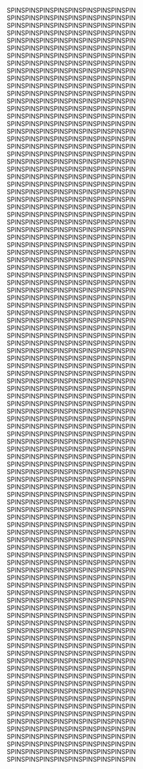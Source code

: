 SPINSPINSPINSPINSPINSPINSPINSPINSPIN
SPINSPINSPINSPINSPINSPINSPINSPINSPIN
SPINSPINSPINSPINSPINSPINSPINSPINSPIN
SPINSPINSPINSPINSPINSPINSPINSPINSPIN
SPINSPINSPINSPINSPINSPINSPINSPINSPIN
SPINSPINSPINSPINSPINSPINSPINSPINSPIN
SPINSPINSPINSPINSPINSPINSPINSPINSPIN
SPINSPINSPINSPINSPINSPINSPINSPINSPIN
SPINSPINSPINSPINSPINSPINSPINSPINSPIN
SPINSPINSPINSPINSPINSPINSPINSPINSPIN
SPINSPINSPINSPINSPINSPINSPINSPINSPIN
SPINSPINSPINSPINSPINSPINSPINSPINSPIN
SPINSPINSPINSPINSPINSPINSPINSPINSPIN
SPINSPINSPINSPINSPINSPINSPINSPINSPIN
SPINSPINSPINSPINSPINSPINSPINSPINSPIN
SPINSPINSPINSPINSPINSPINSPINSPINSPIN
SPINSPINSPINSPINSPINSPINSPINSPINSPIN
SPINSPINSPINSPINSPINSPINSPINSPINSPIN
SPINSPINSPINSPINSPINSPINSPINSPINSPIN
SPINSPINSPINSPINSPINSPINSPINSPINSPIN
SPINSPINSPINSPINSPINSPINSPINSPINSPIN
SPINSPINSPINSPINSPINSPINSPINSPINSPIN
SPINSPINSPINSPINSPINSPINSPINSPINSPIN
SPINSPINSPINSPINSPINSPINSPINSPINSPIN
SPINSPINSPINSPINSPINSPINSPINSPINSPIN
SPINSPINSPINSPINSPINSPINSPINSPINSPIN
SPINSPINSPINSPINSPINSPINSPINSPINSPIN
SPINSPINSPINSPINSPINSPINSPINSPINSPIN
SPINSPINSPINSPINSPINSPINSPINSPINSPIN
SPINSPINSPINSPINSPINSPINSPINSPINSPIN
SPINSPINSPINSPINSPINSPINSPINSPINSPIN
SPINSPINSPINSPINSPINSPINSPINSPINSPIN
SPINSPINSPINSPINSPINSPINSPINSPINSPIN
SPINSPINSPINSPINSPINSPINSPINSPINSPIN
SPINSPINSPINSPINSPINSPINSPINSPINSPIN
SPINSPINSPINSPINSPINSPINSPINSPINSPIN
SPINSPINSPINSPINSPINSPINSPINSPINSPIN
SPINSPINSPINSPINSPINSPINSPINSPINSPIN
SPINSPINSPINSPINSPINSPINSPINSPINSPIN
SPINSPINSPINSPINSPINSPINSPINSPINSPIN
SPINSPINSPINSPINSPINSPINSPINSPINSPIN
SPINSPINSPINSPINSPINSPINSPINSPINSPIN
SPINSPINSPINSPINSPINSPINSPINSPINSPIN
SPINSPINSPINSPINSPINSPINSPINSPINSPIN
SPINSPINSPINSPINSPINSPINSPINSPINSPIN
SPINSPINSPINSPINSPINSPINSPINSPINSPIN
SPINSPINSPINSPINSPINSPINSPINSPINSPIN
SPINSPINSPINSPINSPINSPINSPINSPINSPIN
SPINSPINSPINSPINSPINSPINSPINSPINSPIN
SPINSPINSPINSPINSPINSPINSPINSPINSPIN
SPINSPINSPINSPINSPINSPINSPINSPINSPIN
SPINSPINSPINSPINSPINSPINSPINSPINSPIN
SPINSPINSPINSPINSPINSPINSPINSPINSPIN
SPINSPINSPINSPINSPINSPINSPINSPINSPIN
SPINSPINSPINSPINSPINSPINSPINSPINSPIN
SPINSPINSPINSPINSPINSPINSPINSPINSPIN
SPINSPINSPINSPINSPINSPINSPINSPINSPIN
SPINSPINSPINSPINSPINSPINSPINSPINSPIN
SPINSPINSPINSPINSPINSPINSPINSPINSPIN
SPINSPINSPINSPINSPINSPINSPINSPINSPIN
SPINSPINSPINSPINSPINSPINSPINSPINSPIN
SPINSPINSPINSPINSPINSPINSPINSPINSPIN
SPINSPINSPINSPINSPINSPINSPINSPINSPIN
SPINSPINSPINSPINSPINSPINSPINSPINSPIN
SPINSPINSPINSPINSPINSPINSPINSPINSPIN
SPINSPINSPINSPINSPINSPINSPINSPINSPIN
SPINSPINSPINSPINSPINSPINSPINSPINSPIN
SPINSPINSPINSPINSPINSPINSPINSPINSPIN
SPINSPINSPINSPINSPINSPINSPINSPINSPIN
SPINSPINSPINSPINSPINSPINSPINSPINSPIN
SPINSPINSPINSPINSPINSPINSPINSPINSPIN
SPINSPINSPINSPINSPINSPINSPINSPINSPIN
SPINSPINSPINSPINSPINSPINSPINSPINSPIN
SPINSPINSPINSPINSPINSPINSPINSPINSPIN
SPINSPINSPINSPINSPINSPINSPINSPINSPIN
SPINSPINSPINSPINSPINSPINSPINSPINSPIN
SPINSPINSPINSPINSPINSPINSPINSPINSPIN
SPINSPINSPINSPINSPINSPINSPINSPINSPIN
SPINSPINSPINSPINSPINSPINSPINSPINSPIN
SPINSPINSPINSPINSPINSPINSPINSPINSPIN
SPINSPINSPINSPINSPINSPINSPINSPINSPIN
SPINSPINSPINSPINSPINSPINSPINSPINSPIN
SPINSPINSPINSPINSPINSPINSPINSPINSPIN
SPINSPINSPINSPINSPINSPINSPINSPINSPIN
SPINSPINSPINSPINSPINSPINSPINSPINSPIN
SPINSPINSPINSPINSPINSPINSPINSPINSPIN
SPINSPINSPINSPINSPINSPINSPINSPINSPIN
SPINSPINSPINSPINSPINSPINSPINSPINSPIN
SPINSPINSPINSPINSPINSPINSPINSPINSPIN
SPINSPINSPINSPINSPINSPINSPINSPINSPIN
SPINSPINSPINSPINSPINSPINSPINSPINSPIN
SPINSPINSPINSPINSPINSPINSPINSPINSPIN
SPINSPINSPINSPINSPINSPINSPINSPINSPIN
SPINSPINSPINSPINSPINSPINSPINSPINSPIN
SPINSPINSPINSPINSPINSPINSPINSPINSPIN
SPINSPINSPINSPINSPINSPINSPINSPINSPIN
SPINSPINSPINSPINSPINSPINSPINSPINSPIN
SPINSPINSPINSPINSPINSPINSPINSPINSPIN
SPINSPINSPINSPINSPINSPINSPINSPINSPIN
SPINSPINSPINSPINSPINSPINSPINSPINSPIN
